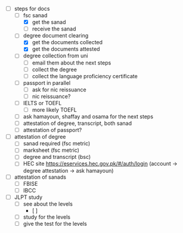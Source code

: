 - [ ] steps for docs
	- [ ] fsc sanad
		- [x] get the sanad
		- [ ] receive the sanad
	- [ ] degree document clearing
		- [x] get the documents collected
		- [x] get the documents attested
	- [ ] degree collection from uni
		- [ ] email them about the next steps
		- [ ] collect the degree
		- [ ] collect the language proficiency certificate
	- [ ] passport in parallel
		- [ ] ask for nic reissuance
		- [ ] nic reissuance?
	- [ ] IELTS or TOEFL
		- [ ] more likely TOEFL
	- [ ] ask hamayoun, shaffay and osama for the next steps
	- [ ] attestation of degree, transcript, both sanad
	- [ ] attestation of passport?
- [ ] attestation of degree
	- [ ] sanad required (fsc metric)
	- [ ] marksheet (fsc metric)
	- [ ] degree and transcript (bsc)
	- [ ] HEC site https://eservices.hec.gov.pk/#/auth/login (account -> degree attestation -> ask hamayoun)
- [ ] attestation of sanads
	- [ ] FBISE
	- [ ] IBCC
- [ ] JLPT study
	- [ ] see about the levels
		- [ ] 
	- [ ] study for the levels
	- [ ] give the test for the levels

